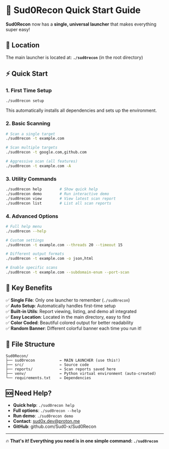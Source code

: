 # 🚀 Sud0Recon Quick Start Guide

**Sud0Recon** now has a **single, universal launcher** that makes everything super easy!

## 📍 Location

The main launcher is located at: **`./sud0recon`** (in the root directory)

## ⚡ Quick Start

### 1. First Time Setup
```bash
./sud0recon setup
```
This automatically installs all dependencies and sets up the environment.

### 2. Basic Scanning
```bash
# Scan a single target
./sud0recon -t example.com

# Scan multiple targets  
./sud0recon -t google.com,github.com

# Aggressive scan (all features)
./sud0recon -t example.com -A
```

### 3. Utility Commands
```bash
./sud0recon help        # Show quick help
./sud0recon demo        # Run interactive demo
./sud0recon view        # View latest scan report
./sud0recon list        # List all scan reports
```

### 4. Advanced Options
```bash
# Full help menu
./sud0recon --help

# Custom settings
./sud0recon -t example.com --threads 20 --timeout 15

# Different output formats
./sud0recon -t example.com -o json,html

# Enable specific scans
./sud0recon -t example.com --subdomain-enum --port-scan
```

## 🎯 Key Benefits

✅ **Single File**: Only one launcher to remember (`./sud0recon`)  
✅ **Auto Setup**: Automatically handles first-time setup  
✅ **Built-in Utils**: Report viewing, listing, and demo all integrated  
✅ **Easy Location**: Located in the main directory, easy to find  
✅ **Color Coded**: Beautiful colored output for better readability  
✅ **Random Banner**: Different colorful banner each time you run it!  

## 📁 File Structure

```
Sud0Recon/
├── sud0recon           ← MAIN LAUNCHER (use this!)
├── src/                ← Source code
├── reports/            ← Scan reports saved here
├── venv/               ← Python virtual environment (auto-created)
└── requirements.txt    ← Dependencies
```

## 🆘 Need Help?

- **Quick help**: `./sud0recon help`
- **Full options**: `./sud0recon --help`  
- **Run demo**: `./sud0recon demo`
- **Contact**: sud0x.dev@proton.me
- **GitHub**: github.com/Sud0-x/Sud0Recon

---

🔥 **That's it! Everything you need is in one simple command: `./sud0recon`**
